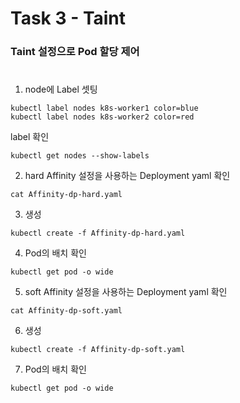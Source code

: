# Task 3 - Taint

### Taint 설정으로 Pod 할당 제어
#

1. node에 Label 셋팅
```
kubectl label nodes k8s-worker1 color=blue
kubectl label nodes k8s-worker2 color=red
```
label 확인
```
kubectl get nodes --show-labels
```

2. hard Affinity 설정을 사용하는 Deployment yaml 확인 
```
cat Affinity-dp-hard.yaml
```

3. 생성
```
kubectl create -f Affinity-dp-hard.yaml
```

4. Pod의 배치 확인
```
kubectl get pod -o wide
```

5. soft Affinity 설정을 사용하는 Deployment yaml 확인 
```
cat Affinity-dp-soft.yaml
```

6. 생성
```
kubectl create -f Affinity-dp-soft.yaml
```

7. Pod의 배치 확인
```
kubectl get pod -o wide
```